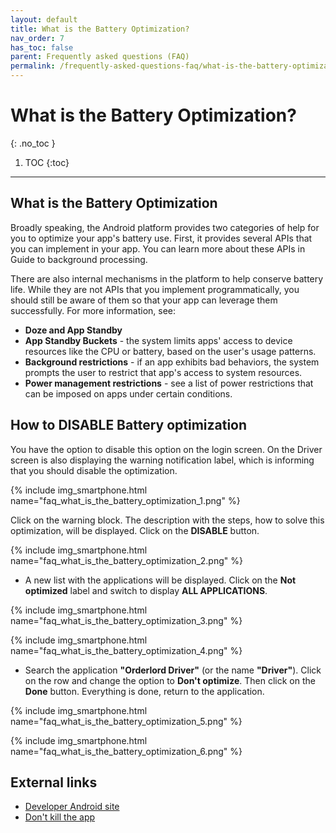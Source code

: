 ```yaml
---
layout: default
title: What is the Battery Optimization?
nav_order: 7
has_toc: false
parent: Frequently asked questions (FAQ)
permalink: /frequently-asked-questions-faq/what-is-the-battery-optimization
---
```


# What is the Battery Optimization?
{: .no_toc }

1. TOC
{:toc}

---

## What is the Battery Optimization
Broadly speaking, the Android platform provides two categories of help for you to optimize your app's battery use. First, it provides several APIs that you can implement in your app. You can learn more about these APIs in Guide to background processing.

There are also internal mechanisms in the platform to help conserve battery life. While they are not APIs that you implement programmatically, you should still be aware of them so that your app can leverage them successfully. For more information, see:
- **Doze and App Standby**
- **App Standby Buckets** - the system limits apps' access to device resources like the CPU or battery, based on the user's usage patterns.
- **Background restrictions** - if an app exhibits bad behaviors, the system prompts the user to restrict that app's access to system resources.
- **Power management restrictions** - see a list of power restrictions that can be imposed on apps under certain conditions.

## How to DISABLE Battery optimization
You have the option to disable this option on the login screen. On the Driver screen is also displaying the warning notification label, which is informing that you should disable the optimization. 

{% include img_smartphone.html name="faq_what_is_the_battery_optimization_1.png" %}

Click on the warning block. The description with the steps, how to solve this optimization, will be displayed. Click on the <span class="text-green-200">**DISABLE**</span> button.

{% include img_smartphone.html name="faq_what_is_the_battery_optimization_2.png" %}

- A new list with the applications will be displayed. Click on the <span class="text-blue-100">**Not optimized**</span> label and switch to display **ALL APPLICATIONS**.

{% include img_smartphone.html name="faq_what_is_the_battery_optimization_3.png" %}

{% include img_smartphone.html name="faq_what_is_the_battery_optimization_4.png" %}

- Search the application **"Orderlord Driver"** (or the name **"Driver"**). Click on the row and change the option to **Don't optimize**. Then click on the <span class="text-blue-100">**Done**</span> button. Everything is done, return to the application.

{% include img_smartphone.html name="faq_what_is_the_battery_optimization_5.png" %}

{% include img_smartphone.html name="faq_what_is_the_battery_optimization_6.png" %}

## External links
- [Developer Android site](https://developer.android.com/topic/performance/power)
- [Don't kill the app](https://dontkillmyapp.com/)